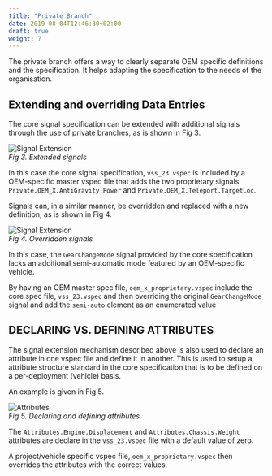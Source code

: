 ```yaml
---
title: "Private Branch"
date: 2019-08-04T12:46:30+02:00
draft: true
weight: 7
---
```

The private branch offers a way to clearly separate OEM specific definitions
and the specification. It helps adapting the specification to the needs of the
organisation.

## Extending and overriding Data Entries
The core signal specification can be extended with additional signals through the
use of private branches, as is shown in Fig 3.


![Signal Extension](/vehicle_signal_specification/images/private_extensions.png)<br>
*Fig 3. Extended signals*

In this case the core signal specification, ```vss_23.vspec``` is
included by a OEM-specific master vspec file that adds the two
proprietary signals ```Private.OEM_X.AntiGravity.Power```
and ```Private.OEM_X.Teleport.TargetLoc```.

Signals can, in a similar manner, be overridden and replaced with a new definition,
as is shown in Fig 4.


![Signal Extension](/vehicle_signal_specification/images/signal_override.png)<br>
*Fig 4. Overridden signals*

In this case, the ```GearChangeMode``` signal provided by the core
specification lacks an additional semi-automatic mode featured by an
OEM-specific vehicle.

By having an OEM master spec file, ```oem_x_proprietary.vspec```
include the core spec file, ```vss_23.vspec``` and then overriding
the original ```GearChangeMode``` signal and add the ```semi-auto```
element as an enumerated value

## DECLARING VS. DEFINING ATTRIBUTES
The signal extension mechanism described above is also used to declare
an attribute in one vspec file and define it in another.  This is used
to setup a attribute structure standard in the core specification that
is to be defined on a per-deployment (vehicle) basis.

An example is given in Fig 5.

![Attributes](/vehicle_signal_specification/images/attributes.png)<br>
*Fig 5. Declaring and defining attributes*

The ```Attributes.Engine.Displacement``` and ```Attributes.Chassis.Weight``` attributes
are declare in the ```vss_23.vspec``` file with a default value of zero.

A project/vehicle specific vspec file, ```oem_x_proprietary.vspec```
then overrides the attributes with the correct values.

